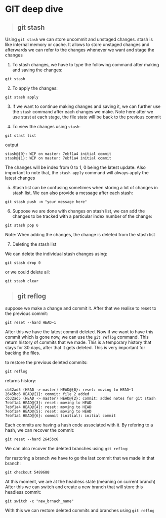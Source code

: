 # GIT deep dive

>## git stash

Using `git stash` we can store uncommit and unstaged changes. stash is like internal memory or cache. It allows to store unstaged changes and afterwards we can refer to the changes whenever we want and stage the changes

1. To stash changes, we have to type the following command after making and saving the changes:
```git
git stash
```
2. To apply the changes:
```git 
git stash apply
```
3. If we want to continue making changes and saving it, we can further use the `stash` command after each changes we make. Note here after we use stast at each stage, the file state will be back to the previous commit

4. To view the changes using `stash`:

```git
git stast list
```
output
```git
stash@{0}: WIP on master: 7ebf1a4 initial commit
stash@{1}: WIP on master: 7ebf1a4 initial commit
```
The changes will be index from 0 to 1, 0 being the latest update. Also important to note that, the `stash apply` command will always apply the latest changes

5. Stash list can be confusing sometimes when storing a lot of changes in stash list. We can also provide a message after each stash:

```git
git stash push -m "your message here"
```

6. Suppose we are done with changes on stash list, we can add the changes to be tracked with a particular index number of the change:

```git
git stash pop 0
```

Note: When adding the changes, the change is deleted from the stash list

7. Deleting the stash list

We can delete the individual stash changes using:
```git
git stash drop 0
```
or we could delete all:
```git 
git stash clear
```

>## git reflog
suppose we make a change and commit it. After that we realise to reset to the previous commit:

```git
git reset --hard HEAD~1
```
After this we have the latest commit deleted. Now if we want to have this commit which is gone now, we can use the `git reflog` command. This return history of commits that we made. This is a temporary history that stays for 30 days, after that it gets deleted. This is very important for backing the files. 

to restore the previous deleted commits:
```git
git reflog
```
returns history:
```git
cb32ad5 (HEAD -> master) HEAD@{0}: reset: moving to HEAD~1
2645bc6 HEAD@{1}: commit: file 2 added
cb32ad5 (HEAD -> master) HEAD@{2}: commit: added notes for git stash
7ebf1a4 HEAD@{3}: reset: moving to HEAD
7ebf1a4 HEAD@{4}: reset: moving to HEAD
7ebf1a4 HEAD@{5}: reset: moving to HEAD
7ebf1a4 HEAD@{6}: commit (initial): initial commit
```
Each commits are having a hash code associated with it. By refering to a hash, we can recover the commit:

```git
git reset --hard 2645bc6
```

We can also recover the deleted branches using `git reflog`:

for restoring a branch we have to go the last commit that we made in that branch:

```git 
git checkout 5489688
```
At this moment, we are at the headless state (meaning on current branch)
After this we can switch and create a new branch that will store this headless commit:
```git
git switch -c "new_brnach_name"
```
With this we can restore deleted commits and branches using `git reflog`